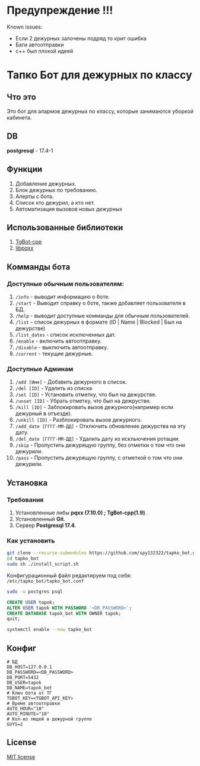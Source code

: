 # Предупреждение !!!
Known issues:
- Если 2 дежурных залочены подряд то крит ошибка
- Баги автоотправки
- c++ был плохой идеей
# Тапко Бот для дежурных по классу
## Что это
Это бот для алармов дежурных по классу, которые занимаются уборкой кабинета.
## DB
**postgresql** - 17.4-1
## Функции
1. Добавление дежурных.
2. Блок дежурных по требованию.
3. Алерты с бота.
4. Список кто дежурил, а кто нет.
5. Автоматизация вызовов новых дежурных
## Использованные библиотеки
1. [TgBot-cpp](https://github.com/reo7sp/tgbot-cpp)
2. [libpqxx](https://github.com/jtv/libpqxx)
## Комманды бота
### Доступные обычным пользователям:
1. `/info` - выводит информацию о боте.
2. `/start` - Выводит справку о боте, также добавляет пользователя в БД.
3. `/help` - выводит доступные комманды для обычным пользователей.
4. `/list` - список дежурных в формате (ID | Name | Blocked | Был на дежурстве)
5. `/list_dates` - список исключенных дат.
6. `/enable` - включить автоотправку.
7. `/disable` - выключить автоотправку.
8. `/current` - текущие дежурные.
### Доступные Админам
1. `/add [Имя]` - Добавить дежурного в список.
2. `/del [ID]` - Удалить из списка
3. `/set [ID]` - Установить отметку, что был на дежурстве.
4. `/unset [ID]` - Убрать отметку, что был на дежрустве.
5. `/kill [ID]` - Заблокировать вызов дежурного(например если дежурный в отъезде).
6. `/unkill [ID]` - Разблокировать вызов дежурного.
7. `/add_date [ГГГГ-ММ-ДД]` - Отключить обновление дежурства на эту дату.
8. `/del_date [ГГГГ-ММ-ДД]` - Удалить дату из искльючения ротации.
9. `/skip` - Пропустить дежурящую группу, без отметки о том что они дежурили.
10. `/pass` - Пропустить дежурящую группу, с отметкой о том что они дежурили.

## Установка


### Требования

1. Установленные либы **pqxx (7.10.0) ; TgBot-cpp(1.9)** .
2. Установленный **Git**.
3. Сервер **Postgresql 17.4**.

### Как установить
```bash
git clone --recurse-submodules https://github.com/spy132322/tapko_bot.git
cd tapko_bot
sudo sh ./install_script.sh
```
Конфигурационный файл редактируем под себя:
`/etc/tapko_bot/tapko_bot.conf`
```bash
sudo -u postgres psql 
```
```SQL
CREATE USER tapok;
ALTER USER tapok WITH PASSWORD '<DB_PASSWORD>';
CREATE DATABASE tapok_bot WITH OWNER tapok;
quit;
```
```bash
systemctl enable --now tapko_bot
```
## Конфиг
```env
# БД
DB_HOST=127.0.0.1
DB_PASSWORD=<DB_PASSWORD> 
DB_PORT=5432
DB_USER=tapok
DB_NAME=tapok_bot
# Ключ бота от ТГ
TGBOT_KEY=<TGBOT_API_KEY> 
# Время автоотправки
AUTO_HOUR="10"
AUTO_MINUTE="10"
# Кол-во людей в дежурной группе
GUYS=2
```
## License
[MIT license](LICENSE)

